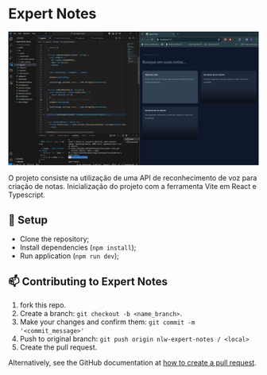 # Expert Notes

<img src="Imagem readme projeto expert note.jfif" alt="Exemplo imagem">

O projeto consiste na utilização de uma API de reconhecimento de voz para criação de notas. Inicialização do projeto com a ferramenta Vite em React e Typescript.


## 🚀 Setup

- Clone the repository;
- Install dependencies (`npm install`);
- Run application (`npm run dev`);


## 📫 Contributing to Expert Notes

1. fork this repo.
2. Create a branch: `git checkout -b <name_branch>`.
3. Make your changes and confirm them: `git commit -m '<commit_message>'`
4. Push to original branch: `git push origin nlw-expert-notes / <local>`
5. Create the pull request.

Alternatively, see the GitHub documentation at [how to create a pull request](https://help.github.com/en/github/collaborating-with-issues-and-pull-requests/creating-a-pull-request).



